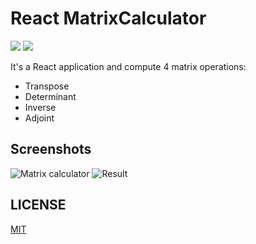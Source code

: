 # React MatrixCalculator
![](https://img.shields.io/badge/REACT-61DAFB?style=for-the-badge&logo=react&logoColor=white&labelColor=101010)
![](https://img.shields.io/badge/javascript-F7DF1E?style=for-the-badge&logo=javascript&logoColor=white&labelColor=101010)

It's a React application and compute 4 matrix operations:
* Transpose
* Determinant
* Inverse
* Adjoint

## Screenshots
![](https://i.imgur.com/tDd8n2S.jpg "Matrix calculator")
![](https://i.imgur.com/quKqtrm.jpg "Result")

## LICENSE

[MIT](LICENSE "LICENSE")
